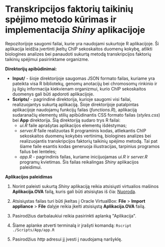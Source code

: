 # Transkripcijos faktorių taikinių spėjimo metodo kūrimas ir implementacija *Shiny* aplikacijoje

Repozitorijoje saugomi failai, kurie yra naudojami sukurtoje
R aplikacijoje. Ši aplikacija leidžia įvertinti įkeltų ChIP
sekoskaitos duomenų kokybę, atlikti biologines analizes bei
panaudoti sukurtą metodą transkripcijos faktorių taikinių
spėjimui pasirinktame organizme.

**Direktorijų apibūdinimai:**
- **Input/** - šioje direktorijoje saugomas JSON formato failas,
kuriame yra pateikta visa R bibliotekų, genomų anotacijų bei
chromosomų rinkinio ir jų ilgių informacija kiekvienam
organizmui, kurio ChIP sekoskaitos duomenys gali būti apdoroti
aplikacijoje.
- **Scripts/** - pagrindinė direktorija, kurioje saugomi visi
failai, realizuojantys sukurtą aplikaciją. Šioje direktorijoje
patalpintas aplikacijoje naudojamų funkcijų failas (*functions.R*),
aplikaciją sudaranačių elementų stilių apibūdinantis CSS formato
failas (*styles.css*) bei **App** direktorija. Šią direktoriją
sudaro trys R failai:
  - *ui.R* faile aprašytas aplikacijos elementų išdėstymas;
  - *server.R* faile realizuotas R programinis kodas,
  atliekantis ChIP sekoskaitos duomenų kokybės vertinimą,
  biologines analizes bei realizuojantis transkripcijos faktorių
  taikinių spėjimo metodą. Tai pat šiame faile esantis kodas
  generuoja iliustracijas, tarpinius programos failus bei
  lenteles;
  - *app.R* - pagrindinis failas, kuriame inicijuojamas
  *ui.R* ir *server.R* programų kvietimas. Šis failas reikalingas
  *Shiny* aplikacijos paleidimui.

**Aplikacijos paleidimas**
1. Norint paleisti sukurtą *Shiny* aplikaciją reikia atsisiųsti
virtualios mašinos **Aplikacija.OVA** failą, kuris gali būti atsisiųtas
iš čia:
[Nuoroda](https://vult-my.sharepoint.com/:f:/g/personal/daniele_stasiunaite_mif_stud_vu_lt/EtEGQ8POkapLhPv6eHvl48cB-jmes81M0JPW8PVWTz2QgA?e=wjSSKJ).

2. Atsisiųstas failas turi būti įkeltas į Oracle VirtualBox:
**File** > **Import appliance** > **File** dalyje reikia
įkelti atsisiųstą **Aplikacija.OVA** failą.

3. Pasirodžius darbalaukiui reikia pasirinkti aplanką "Aplikacija".

4. Šiame aplanke atverti terminalą ir įrašyti komandą:
`Rscript ./Scripts/App/app.R`

5. Pasirodžius *http* adresui jį įvesti į naudojamą naršyklę.
